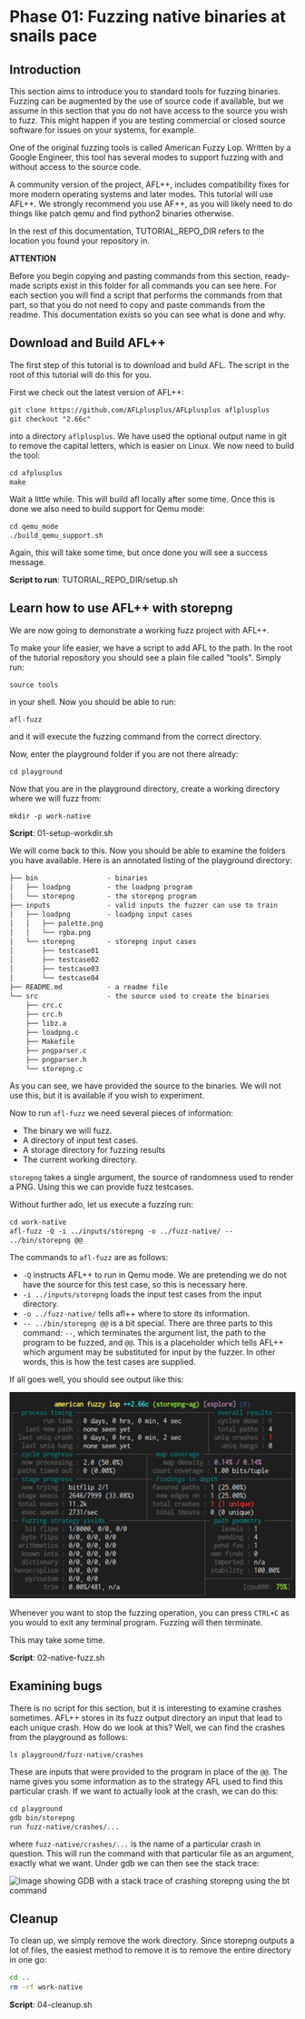 # Phase 01: Fuzzing native binaries at snails pace

## Introduction

This section aims to introduce you to standard tools for fuzzing binaries. 
Fuzzing can be augmented by the use of source code if available, but we 
assume in this section that you do not have access to the source you wish to 
fuzz. This might happen if you are testing commercial or closed source software 
for issues on your systems, for example. 

One of the original fuzzing tools is called American Fuzzy Lop. Written by 
a Google Engineer, this tool has several modes to support fuzzing with and 
without access to the source code.

A community version of the project, AFL++, includes compatibility fixes for 
more modern operating systems and later modes. This tutorial will use AFL++. 
We strongly recommend you use AF++, as you will likely need to do things like 
patch qemu and find python2 binaries otherwise.

In the rest of this documentation, TUTORIAL_REPO_DIR refers to the location 
you found your repository in. 

__**ATTENTION**__

Before you begin copying and pasting commands from this section, ready-made 
scripts exist in this folder for all commands you can see here. For each section you 
will find a script that performs the commands from that part, so that you 
do not need to copy and paste commands from the readme. This documentation 
exists so you can see what is done and why.

## Download and Build AFL++

The first step of this tutorial is to download and build AFL. The script in the 
root of this tutorial will do this for you. 

First we check out the latest version of AFL++:

```
git clone https://github.com/AFLplusplus/AFLplusplus aflplusplus
git checkout "2.66c"
```

into a directory `aflplusplus`. We have used the optional output name in git 
to remove the capital letters, which is easier on Linux. 
We now need to build the tool:

```
cd afplusplus
make
```

Wait a little while. This will build afl locally after some time. Once this is 
done we also need to build support for Qemu mode:

```
cd qemu_mode
./build_qemu_support.sh
```

Again, this will take some time, but once done you will see a success message.

**Script to run**: TUTORIAL_REPO_DIR/setup.sh

## Learn how to use AFL++ with storepng

We are now going to demonstrate a working fuzz project with AFL++. 

To make your life easier, we have a script to add AFL to the path. In the 
root of the tutorial repository you should see a plain file called "tools". 
Simply run:

```shell
source tools
```

in your shell. Now you should be able to run:

```
afl-fuzz
```

and it will execute the fuzzing command from the correct directory.

Now, enter the playground folder if you are not there already:

```
cd playground
```

Now that you are in the playground directory, create a working directory where 
we will fuzz from:

```
mkdir -p work-native
```

**Script**: 01-setup-workdir.sh

We will come back to this. Now you should be able to examine the folders 
you have available. Here is an annotated listing of the playground 
directory:

```
├── bin                 - binaries
│   ├── loadpng         - the loadpng program
│   └── storepng        - the storepng program 
├── inputs              - valid inputs the fuzzer can use to train
│   ├── loadpng         - loadpng input cases
│   │   ├── palette.png
│   │   └── rgba.png
│   └── storepng        - storepng input cases
│       ├── testcase01
│       ├── testcase02
│       ├── testcase03
│       └── testcase04
├── README.md           - a readme file
└── src                 - the source used to create the binaries
    ├── crc.c
    ├── crc.h
    ├── libz.a
    ├── loadpng.c
    ├── Makefile
    ├── pngparser.c
    ├── pngparser.h
    └── storepng.c
```

As you can see, we have provided the source to the binaries. We will not use 
this, but it is available if you wish to experiment.

Now to run `afl-fuzz` we need several pieces of information:

 - The binary we will fuzz.
 - A directory of input test cases.
 - A storage directory for fuzzing results
 - The current working directory.

`storepng` takes a single argument, the source of randomness used to render a 
PNG. Using this we can provide fuzz testcases. 

Without further ado, let us execute a fuzzing run:

```
cd work-native
afl-fuzz -Q -i ../inputs/storepng -o ../fuzz-native/ -- ../bin/storepng @@
```

The commands to `afl-fuzz` are as follows:

 - `-Q` instructs AFL++ to run in Qemu mode. We are pretending we do not have 
   the source for this test case, so this is necessary here.
 - `-i ../inputs/storepng` loads the input test cases from the input directory.
 - `-o ../fuzz-native/` tells afl++ where to store its information.
 - `-- ../bin/storepng @@` is a bit special. There are three parts to this 
   command: `--`, which terminates the argument list, the path to the 
   program to be fuzzed, and `@@`. This is a placeholder which tells AFL++ 
   which argument may be substituted for input by the fuzzer. In other words, 
   this is how the test cases are supplied.

If all goes well, you should see output like this:

![Image showing terminal with AFL running, presenting crash statistics](aflinaction.png)

Whenever you want to stop the fuzzing operation, you can press `CTRL+C` 
as you would to exit any terminal program. Fuzzing will then terminate.

This may take some time.

**Script**: 02-native-fuzz.sh

## Examining bugs

There is no script for this section, but it is interesting to examine crashes 
sometimes. AFL++ stores in its fuzz output directory an input that lead to 
each unique crash. How do we look at this? Well, we can find the crashes 
from the playground as follows:

```shell
ls playground/fuzz-native/crashes
```

These are inputs that were provided to the program in place of the `@@`. 
The name gives you some information as to the strategy AFL used to find this 
particular crash. If we want to actually look at the crash, we can do this:

```shell
cd playground
gdb bin/storepng
run fuzz-native/crashes/...
```

where `fuzz-native/crashes/...` is the name of a particular crash in question. 
This will run the command with that particular file as an argument, exactly 
what we want. Under gdb we can then see the stack trace:

![Image showing GDB with a stack trace of crashing storepng using the 
bt command](gdb.png)

## Cleanup

To clean up, we simply remove the work directory. Since storepng outputs a 
lot of files, the easiest method to remove it is to remove the entire directory 
in one go:

```sh
cd ..
rm -rf work-native
```

**Script**: 04-cleanup.sh
